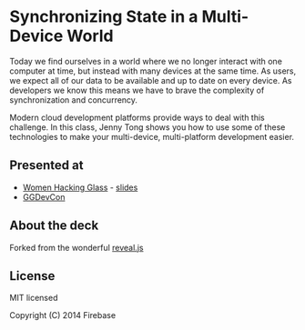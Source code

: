 # Synchronizing State in a Multi-Device World

Today we find ourselves in a world where we no longer interact with one computer at time, but instead with many devices at the same time. As users, we expect all of our data to be available and up to date on every device. As developers we know this means we have to brave the complexity of synchronization and concurrency.

Modern cloud development platforms provide ways to deal with this challenge. In this class, Jenny Tong shows you how to use some of these technologies to make your multi-device, multi-platform development easier.

## Presented at
- [Women Hacking Glass](http://www.meetup.com/Women-Who-Code-SF/events/182497842/?oc=evam) - [slides](https://github.com/mimming/synchronizing-state/releases/tag/whg-2014-09)
- [GGDevCon](http://www.ggdevcon.com/classes#SynchronizingStateinaMultiDeviceWorld)

## About the deck

Forked from the wonderful [reveal.js](https://github.com/hakimel/reveal.js)

## License

MIT licensed

Copyright (C) 2014 Firebase
